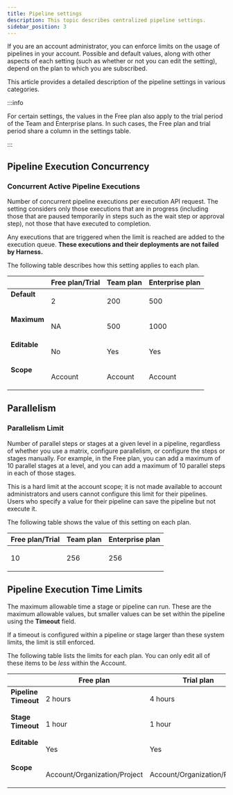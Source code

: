 ```yaml
---
title: Pipeline settings
description: This topic describes centralized pipeline settings.
sidebar_position: 3
---
```

If you are an account administrator, you can enforce limits on the usage of pipelines in your account. Possible and default values, along with other aspects of each setting (such as whether or not you can edit the setting), depend on the plan to which you are subscribed.

This article provides a detailed description of the pipeline settings in various categories.

:::info

For certain settings, the values in the Free plan also apply to the trial period of the Team and Enterprise plans. In such cases, the Free plan and trial period share a column in the settings table.

:::

## Pipeline Execution Concurrency

### Concurrent Active Pipeline Executions

Number of concurrent pipeline executions per execution API request. The setting considers only those executions that are in progress (including those that are paused temporarily in steps such as the wait step or approval step), not those that have executed to completion.

Any executions that are triggered when the limit is reached are added to the execution queue. **These executions and their deployments are not failed by Harness.**

The following table describes how this setting applies to each plan.

<table>
  <thead>
    <tr>
      <th></th>
      <th>Free plan/Trial</th>
      <th>Team plan</th>
      <th>Enterprise plan</th>
    </tr>
  </thead>
  <tbody>
    <tr valign="top">
      <td>
        <strong>Default</strong>
      </td>
      <td>
        <p>2</p>
      </td>
      <td>
        <p>200</p>
      </td>
      <td>
        <p>500</p>
      </td>
    </tr>
    <tr valign="top">
      <td>
        <strong>Maximum</strong>
      </td>
      <td>
        <p>NA</p>
      </td>
      <td>
        <p>500</p>
      </td>
      <td>
        <p>1000</p>
      </td>
    </tr>
    <tr valign="top">
      <td>
        <strong>Editable</strong>  
      </td>
      <td>
        <p>No</p>
      </td>
      <td>
        <p>Yes</p>
      </td>
      <td>
        <p>Yes</p>
      </td>
    </tr>
    <tr valign="top">
      <td>
        <strong>Scope</strong>
      </td>
      <td>
        <p>Account</p>
      </td>
      <td>
        <p>Account</p>
      </td>
      <td>    
        <p>Account</p>
      </td>
    </tr>
  </tbody>
</table>

## Parallelism

### Parallelism Limit

Number of parallel steps or stages at a given level in a pipeline, regardless of whether you use a matrix, configure parallelism, or configure the steps or stages manually. For example, in the Free plan, you can add a maximum of 10 parallel stages at a level, and you can add a maximum of 10 parallel steps in each of those stages. 

This is a hard limit at the account scope; it is not made available to account administrators and users cannot configure this limit for their pipelines. Users who specify a value for their pipeline can save the pipeline but not execute it.

The following table shows the value of this setting on each plan.

<table>
  <thead>
    <tr>
      <th>Free plan/Trial</th>
      <th>Team plan</th>
      <th>Enterprise plan</th>
    </tr>
  </thead>
  <tbody>
    <tr valign="top">
      <td>
        <p>10</p>
      </td>
      <td>
        <p>256</p>
      </td>
            <td>
        <p>256</p>
      </td>
    </tr>
  </tbody>
</table>



## Pipeline Execution Time Limits 

The maximum allowable time a stage or pipeline can run. These are the maximum allowable values, but smaller values can be set within the pipeline using the **Timeout** field.

If a timeout is configured within a pipeline or stage larger than these system limits, the limit is still enforced.

The following table lists the limits for each plan. You can only edit all of these items to be *less* within the Account.

<table>
  <thead>
    <tr>
      <th></th>
      <th>Free plan</th>
      <th>Trial plan</th>
      <th>Team plan</th>
      <th>Enterprise plan</th>
    </tr>
  </thead>
  <tbody>
    <tr valign="top">
      <td>
        <strong>Pipeline Timeout</strong>
      </td>
      <td>
        <p>2 hours</p>
      </td>
      <td>
        <p>4 hours</p>
      </td>
      <td>
        <p>30 days</p>
      </td>
      <td>
        <p>35 days</p>
      </td>
    </tr>
    <tr valign="top">
      <td>
        <strong>Stage Timeout</strong>
      </td>
      <td>
        <p>1 hour</p>
      </td>
      <td>
        <p>1 hour</p>
      </td>
      <td>
        <p>30 days</p>
      </td>
      <td>
        <p>35 days</p>
      </td>
    </tr>
    <tr valign="top">
      <td>
        <strong>Editable</strong>  
      </td>
      <td>
        <p>Yes</p>
      </td>
      <td>
        <p>Yes</p>
      </td>
      <td>
        <p>Yes</p>
      </td>
      <td>
        <p>Yes</p>
      </td>
    </tr>
    <tr valign="top">
      <td>
        <strong>Scope</strong>
      </td>
      <td>
        <p>Account/Organization/Project</p>
      </td>
      <td>
        <p>Account/Organization/Project</p>
      </td>
      <td>
        <p>Account/Organization/Project</p>
      </td>
      <td>
        <p>Account/Organization/Project</p>
      </td>
    </tr>
  </tbody>
</table>
